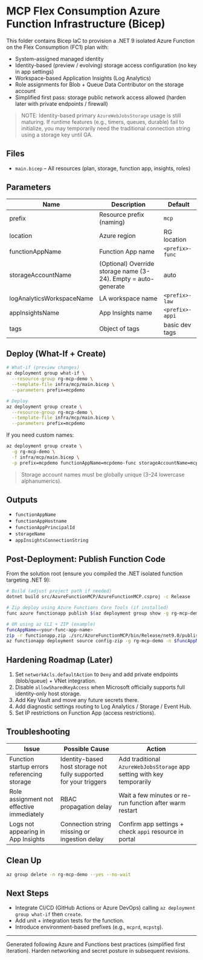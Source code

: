 # MCP Flex Consumption Azure Function Infrastructure (Bicep)

This folder contains Bicep IaC to provision a .NET 9 isolated Azure Function on the Flex Consumption (FC1) plan with:
- System-assigned managed identity
- Identity-based (preview / evolving) storage access configuration (no key in app settings)
- Workspace-based Application Insights (Log Analytics)
- Role assignments for Blob + Queue Data Contributor on the storage account
- Simplified first pass: storage public network access allowed (harden later with private endpoints / firewall)

> NOTE: Identity-based primary `AzureWebJobsStorage` usage is still maturing. If runtime features (e.g., timers, queues, durable) fail to initialize, you may temporarily need the traditional connection string using a storage key until GA.

## Files
- `main.bicep` – All resources (plan, storage, function app, insights, roles)

## Parameters
| Name | Description | Default |
|------|-------------|---------|
| prefix | Resource prefix (naming) | `mcp` |
| location | Azure region | RG location |
| functionAppName | Function App name | `<prefix>-func` |
| storageAccountName | (Optional) Override storage name (3-24). Empty = auto-generate | auto |
| logAnalyticsWorkspaceName | LA workspace name | `<prefix>-law` |
| appInsightsName | App Insights name | `<prefix>-appi` |
| tags | Object of tags | basic dev tags |

## Deploy (What-If + Create)
```bash
# What-if (preview changes)
az deployment group what-if \
  --resource-group rg-mcp-demo \
  --template-file infra/mcp/main.bicep \
  --parameters prefix=mcpdemo

# Deploy
az deployment group create \
  --resource-group rg-mcp-demo \
  --template-file infra/mcp/main.bicep \
  --parameters prefix=mcpdemo
```
If you need custom names:
```bash
az deployment group create \
  -g rg-mcp-demo \
  -f infra/mcp/main.bicep \
  -p prefix=mcpdemo functionAppName=mcpdemo-func storageAccountName=mcpdemostabc123
```
> Storage account names must be globally unique (3–24 lowercase alphanumerics).

## Outputs
- `functionAppName`
- `functionAppHostname`
- `functionAppPrincipalId`
- `storageName`
- `appInsightsConnectionString`

## Post-Deployment: Publish Function Code
From the solution root (ensure you compiled the .NET isolated function targeting .NET 9):
```bash
# Build (adjust project path if needed)
dotnet build src/AzureFunctionMCP/AzureFunctionMCP.csproj -c Release

# Zip deploy using Azure Functions Core Tools (if installed)
func azure functionapp publish $(az deployment group show -g rg-mcp-demo -n <deploymentName> --query properties.outputs.functionAppName.value -o tsv)

# OR using az CLI + ZIP (example)
funcAppName=<your-func-app-name>
zip -r functionapp.zip ./src/AzureFunctionMCP/bin/Release/net9.0/publish
az functionapp deployment source config-zip -g rg-mcp-demo -n $funcAppName --src functionapp.zip
```

## Hardening Roadmap (Later)
1. Set `networkAcls.defaultAction` to `Deny` and add private endpoints (blob/queue) + VNet integration.
2. Disable `allowSharedKeyAccess` when Microsoft officially supports full identity-only host storage.
3. Add Key Vault and move any future secrets there.
4. Add diagnostic settings routing to Log Analytics / Storage / Event Hub.
5. Set IP restrictions on Function App (access restrictions).

## Troubleshooting
| Issue | Possible Cause | Action |
|-------|----------------|--------|
| Function startup errors referencing storage | Identity-based host storage not fully supported for your triggers | Add traditional `AzureWebJobsStorage` app setting with key temporarily |
| Role assignment not effective immediately | RBAC propagation delay | Wait a few minutes or re-run function after warm restart |
| Logs not appearing in App Insights | Connection string missing or ingestion delay | Confirm app settings + check `appi` resource in portal |

## Clean Up
```bash
az group delete -n rg-mcp-demo --yes --no-wait
```

## Next Steps
- Integrate CI/CD (GitHub Actions or Azure DevOps) calling `az deployment group what-if` then `create`.
- Add unit + integration tests for the function.
- Introduce environment-based prefixes (e.g., `mcprd`, `mcpstg`).

---
Generated following Azure and Functions best practices (simplified first iteration). Harden networking and secret posture in subsequent revisions.
